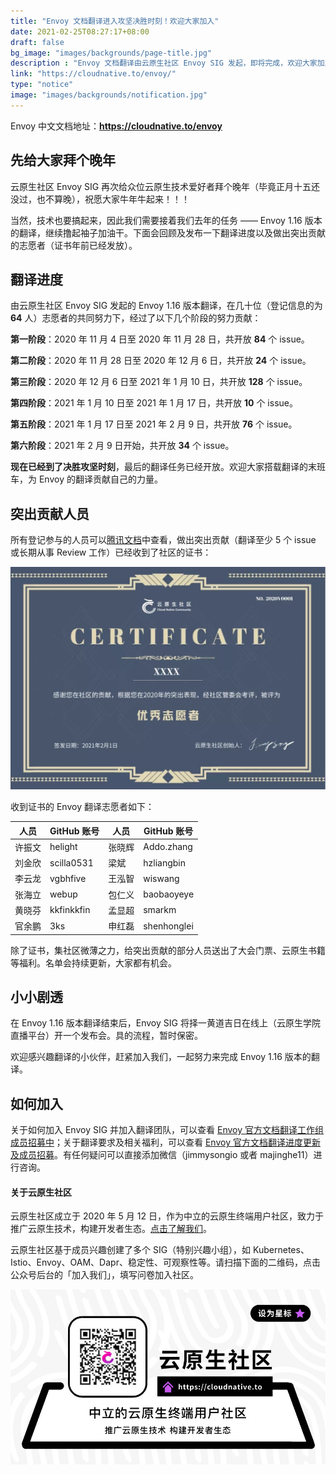 ```yaml
---
title: "Envoy 文档翻译进入攻坚决胜时刻！欢迎大家加入"
date: 2021-02-25T08:27:17+08:00
draft: false
bg_image: "images/backgrounds/page-title.jpg"
description : "Envoy 文档翻译由云原生社区 Envoy SIG 发起，即将完成，欢迎大家加入！"
link: "https://cloudnative.to/envoy/"
type: "notice"
image: "images/backgrounds/notification.jpg"
---
```


Envoy 中文文档地址：**https://cloudnative.to/envoy**

## 先给大家拜个晚年

云原生社区 Envoy SIG 再次给众位云原生技术爱好者拜个晚年（毕竟正月十五还没过，也不算晚），祝愿大家牛年牛起来！！！

当然，技术也要搞起来，因此我们需要接着我们去年的任务 —— Envoy 1.16 版本的翻译，继续撸起袖子加油干。下面会回顾及发布一下翻译进度以及做出突出贡献的志愿者（证书年前已经发放）。

## 翻译进度

由云原生社区 Envoy SIG 发起的 Envoy 1.16 版本翻译，在几十位（登记信息的为 **64** 人）志愿者的共同努力下，经过了以下几个阶段的努力贡献：

**第一阶段**：2020 年 11 月 4 日至 2020 年 11 月 28 日，共开放 **84** 个 issue。

**第二阶段**：2020 年 11 月 28 日至 2020 年 12 月 6 日，共开放 **24** 个 issue。

**第三阶段**：2020 年 12 月 6 日至 2021 年 1 月 10 日，共开放 **128** 个 issue。

**第四阶段**：2021 年 1 月 10 日至 2021 年 1 月 17 日，共开放 **10** 个 issue。

**第五阶段**：2021 年 1 月 17 日至 2021 年 2 月 9 日，共开放 **76** 个 issue。

**第六阶段**：2021 年 2 月 9 日开始，共开放 **34** 个 issue。

**现在已经到了决胜攻坚时刻**，最后的翻译任务已经开放。欢迎大家搭载翻译的末班车，为 Envoy 的翻译贡献自己的力量。

## 突出贡献人员

所有登记参与的人员可以[腾讯文档]( https://docs.qq.com/sheet/DYVJpRFdKbUVnQUZV?tab=BB08J2&_t=1614080989438)中查看，做出突出贡献（翻译至少 5 个 issue 或长期从事 Review 工作）已经收到了社区的证书：

![云原生社区证书](008eGmZEgy1gnztj8ml2uj30u00l7tbr.jpg)

收到证书的 Envoy 翻译志愿者如下：

| 人员   | GitHub 账号 | 人员   | GitHub 账号 |
| ------ | ----------- | ------ | ----------- |
| 许振文 | helight     | 张晓辉 | Addo.zhang  |
| 刘金欣 | scilla0531  | 梁斌   | hzliangbin  |
| 李云龙 | vgbhfive    | 王泓智 | wiswang     |
| 张海立 | webup       | 包仁义 | baobaoyeye  |
| 黄晓芬 | kkfinkkfin  | 孟显超 | smarkm      |
| 官余鹏 | 3ks         | 申红磊 | shenhonglei |

除了证书，集社区微薄之力，给突出贡献的部分人员送出了大会门票、云原生书籍等福利。名单会持续更新，大家都有机会。

## 小小剧透

在 Envoy 1.16 版本翻译结束后，Envoy SIG 将择一黄道吉日在线上（云原生学院直播平台）开一个发布会。具的流程，暂时保密。

欢迎感兴趣翻译的小伙伴，赶紧加入我们，一起努力来完成 Envoy 1.16 版本的翻译。

## 如何加入

关于如何加入 Envoy SIG 并加入翻译团队，可以查看 [Envoy 官方文档翻译工作组成员招募中](http://mp.weixin.qq.com/s?__biz=MzI1NTE2NDE2MA==&mid=2649383214&idx=1&sn=55abc3ec184dbaad0a4a1d2c2eb0d341&chksm=f224eb41c5536257b4158bff696a8297249b581b8cb6fc3e22961a2c9492beddd6badb228e4a&scene=21#wechat_redirect)；关于翻译要求及相关福利，可以查看 [Envoy 官方文档翻译进度更新及成员招募](http://mp.weixin.qq.com/s?__biz=MzI1NTE2NDE2MA==&mid=2649383618&idx=2&sn=02855bfd0df512686aa7ce2b3692e18e&chksm=f224e8adc55361bbade88f6dbbe08f04f4f096601671d838dda233314035a2e2a1121d2969aa&scene=21#wechat_redirect)。有任何疑问可以直接添加微信（jimmysongio 或者 majinghe11）进行咨询。

#### 关于云原生社区

云原生社区成立于 2020 年 5 月 12 日，作为中立的云原生终端用户社区，致力于推广云原生技术，构建开发者生态。[点击了解我们](http://mp.weixin.qq.com/s?__biz=MzI1NTE2NDE2MA==&mid=2649383149&idx=3&sn=6012d51c80d0b8f84db58e514448ad11&chksm=f224ea82c553639460af375bb1f172ba94502c5599eb2a4e4df52287f98db29e3858ae09373d&scene=21#wechat_redirect)。

云原生社区基于成员兴趣创建了多个 SIG（特别兴趣小组），如 Kubernetes、Istio、Envoy、OAM、Dapr、稳定性、可观察性等。请扫描下面的二维码，点击公众号后台的「加入我们」，填写问卷加入社区。

![加入云原生社区](008eGmZEgy1gnztj9d7bwj30p00dw41g.jpg)